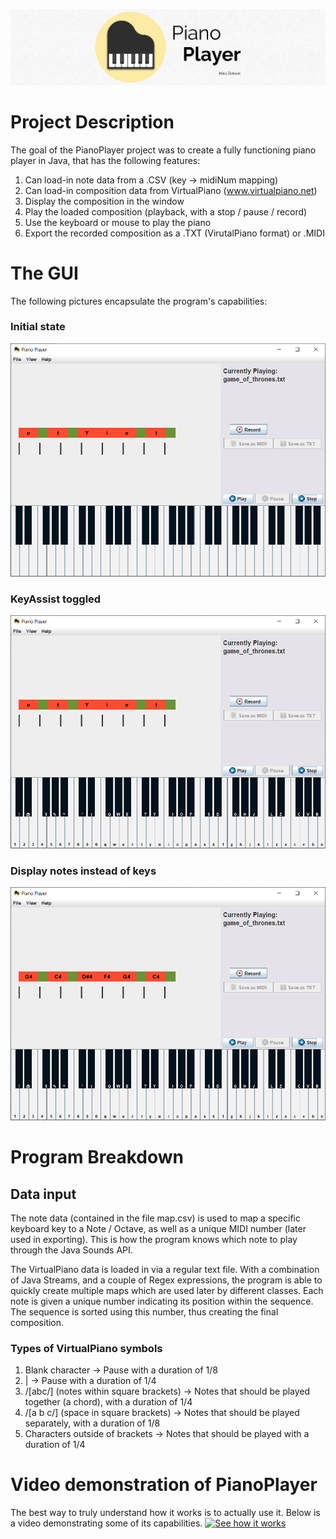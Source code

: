 ![Banner](PianoPlayer/imgs/github/banner.jpg)

# Project Description
The goal of the PianoPlayer project was to create a fully functioning piano player in Java, that has the following features:
1. Can load-in note data from a .CSV (key -> midiNum mapping)
2. Can load-in composition data from VirtualPiano (www.virtualpiano.net)
3. Display the composition in the window
4. Play the loaded composition (playback, with a stop / pause / record)
5. Use the keyboard or mouse to play the piano
6. Export the recorded composition as a .TXT (VirutalPiano format) or .MIDI

# The GUI
The following pictures encapsulate the program's capabilities:
### Initial state
![Initial state](PianoPlayer/imgs/github/init.PNG)

### KeyAssist toggled
![KeyAssist](PianoPlayer/imgs/github/ka.PNG)

### Display notes instead of keys
![Notes instead of keys](PianoPlayer/imgs/github/nik.PNG)

# Program Breakdown
## Data input
The note data (contained in the file map.csv) is used to map a specific keyboard key to a Note / Octave, as well as a unique MIDI number (later used in exporting). This is how the program knows which note to play through the Java Sounds API.

The VirtualPiano data is loaded in via a regular text file. With a combination of Java Streams, and a couple of Regex expressions, the program is able to quickly create multiple maps which are used later by different classes. Each note is given a unique number indicating its position within the sequence. The sequence is sorted using this number, thus creating the final composition.
### Types of VirtualPiano symbols
1. Blank character -> Pause with a duration of 1/8
2. | -> Pause with a duration of 1/4
3. /[abc/] (notes within square brackets) -> Notes that should be played together (a chord), with a duration of 1/4
4. /[a b c/] (space in square brackets) -> Notes that should be played separately, with a duration of 1/8
5. Characters outside of brackets -> Notes that should be played with a duration of 1/4

# Video demonstration of PianoPlayer
The best way to truly understand how it works is to actually use it. Below is a video demonstrating some of its capabilities.
[![See how it works](https://img.youtube.com/vi/Ymv5jWLHalI/maxresdefault.jpg)](https://www.youtube.com/watch?v=Ymv5jWLHalI)
